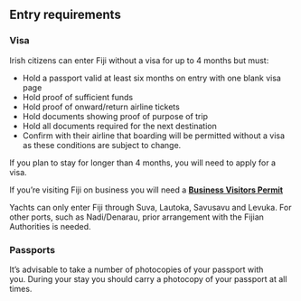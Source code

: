 ## Entry requirements

### **Visa**

Irish citizens can enter Fiji without a visa for up to 4 months but must:

* Hold a passport valid at least six months on entry with one blank visa page
* Hold proof of sufficient funds
* Hold proof of onward/return airline tickets
* Hold documents showing proof of purpose of trip
* Hold all documents required for the next destination
* Confirm with their airline that boarding will be permitted without a visa as these conditions are subject to change.

If you plan to stay for longer than 4 months, you will need to apply for a visa.

If you’re visiting Fiji on business you will need a [**Business Visitors Permit**](https://www.immigration.gov.fj/)

Yachts can only enter Fiji through Suva, Lautoka, Savusavu and Levuka. For other ports, such as Nadi/Denarau, prior arrangement with the Fijian Authorities is needed.

### **Passports**

It’s advisable to take a number of photocopies of your passport with you. During your stay you should carry a photocopy of your passport at all times.
